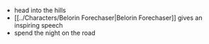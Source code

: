 - head into the hills
- [[../Characters/Belorin Forechaser|Belorin Forechaser]] gives an inspiring speech
- spend the night on the road
